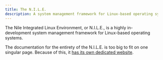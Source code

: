 ```yaml
---
title: The N.I.L.E.
description: A system management framework for Linux-based operating systems.
---
```


The Nile Integrated Linux Environment, or N.I.L.E., is a highly in-development system management framework for Linux-based operating systems.

The documentation for the entirety of the N.I.L.E. is too big to fit on one singular page. Because of this, it [has its own dedicated website](https://nile.entertheduat.org).
